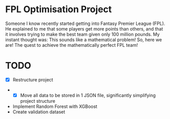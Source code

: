 # FPL Optimisation Project

Someone I know recently started getting into Fantasy Premier League (FPL). He explained to me that some players get more points than others, and that it involves trying to make the best team given only 100 million pounds.
My instant thought was: This sounds like a mathematical problem!
So, here we are! The quest to achieve the mathematically perfect FPL team!

# TODO

 - [X] Restructure project
 - - [X] Move all data to be stored in 1 JSON file, significantly simplifying project structure
 - Implement Random Forest with XGBoost
 - Create validation dataset